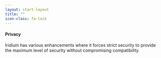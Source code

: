 ```yaml
---
layout: start-layout
title: ""
icon-class: fa-lock
---
```


#### Privacy #
Iridium has various enhancements where it forces strict security to provide the maximum level of security without compromising compatibility.